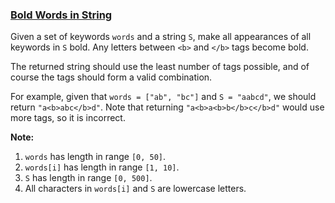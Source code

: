 ### [Bold Words in String](https://leetcode.com/problems/bold-words-in-string)

<p>
Given a set of keywords <code>words</code> and a string <code>S</code>, make all appearances of all keywords in <code>S</code> bold.  Any letters between <code>&lt;b&gt;</code> and <code>&lt;/b&gt;</code> tags become bold.
</p><p>
The returned string should use the least number of tags possible, and of course the tags should form a valid combination.
</p>
<p>
For example, given that <code>words = ["ab", "bc"]</code> and  <code>S = "aabcd"</code>, we should return <code>"a&lt;b&gt;abc&lt;/b&gt;d"</code>.  Note that returning <code>"a&lt;b&gt;a&lt;b&gt;b&lt;/b&gt;c&lt;/b&gt;d"</code> would use more tags, so it is incorrect.
</p>

<p><b>Note:</b><ol>
<li><code>words</code> has length in range <code>[0, 50]</code>.</li>
<li><code>words[i]</code> has length in range <code>[1, 10]</code>.</li>
<li><code>S</code> has length in range <code>[0, 500]</code>.</li>
<li>All characters in <code>words[i]</code> and <code>S</code> are lowercase letters.</li>
</ol></p>